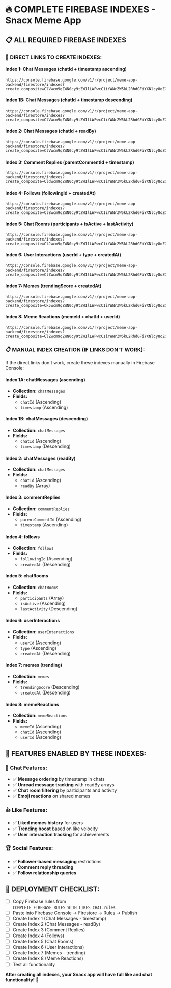 # 🔥 COMPLETE FIREBASE INDEXES - Snacx Meme App

## 📋 **ALL REQUIRED FIREBASE INDEXES**

### **🔗 DIRECT LINKS TO CREATE INDEXES:**

#### **Index 1: Chat Messages (chatId + timestamp ascending)**
```
https://console.firebase.google.com/v1/r/project/meme-app-backend/firestore/indexes?create_composite=ClVwcm9qZWN0cy9tZW1lLWFwcC1iYWNrZW5kL2RhdGFiYXNlcy8oZGVmYXVsdCkvY29sbGVjdGlvbkdyb3Vwcy9jaGF0TWVzc2FnZXMvaW5kZXhlcy9fEAEaCgoGY2hhdElkEAEaDQoJdGltZXN0YW1wEAEaDAoIX19uYW1lX18QAQ
```

#### **Index 1B: Chat Messages (chatId + timestamp descending)**
```
https://console.firebase.google.com/v1/r/project/meme-app-backend/firestore/indexes?create_composite=ClVwcm9qZWN0cy9tZW1lLWFwcC1iYWNrZW5kL2RhdGFiYXNlcy8oZGVmYXVsdCkvY29sbGVjdGlvbkdyb3Vwcy9jaGF0TWVzc2FnZXMvaW5kZXhlcy9fEAEaCgoGY2hhdElkEAEaDQoJdGltZXN0YW1wEAIaDAoIX19uYW1lX18QAg
```

#### **Index 2: Chat Messages (chatId + readBy)**
```
https://console.firebase.google.com/v1/r/project/meme-app-backend/firestore/indexes?create_composite=ClVwcm9qZWN0cy9tZW1lLWFwcC1iYWNrZW5kL2RhdGFiYXNlcy8oZGVmYXVsdCkvY29sbGVjdGlvbkdyb3Vwcy9jaGF0TWVzc2FnZXMvaW5kZXhlcy9fEAEaCgoGY2hhdElkEAEaCgoGcmVhZEJ5EAEaDAoIX19uYW1lX18QAQ
```

#### **Index 3: Comment Replies (parentCommentId + timestamp)**
```
https://console.firebase.google.com/v1/r/project/meme-app-backend/firestore/indexes?create_composite=Cldwcm9qZWN0cy9tZW1lLWFwcC1iYWNrZW5kL2RhdGFiYXNlcy8oZGVmYXVsdCkvY29sbGVjdGlvbkdyb3Vwcy9jb21tZW50UmVwbGllcy9pbmRleGVzL18QARoTCg9wYXJlbnRDb21tZW50SWQQARoNCgl0aW1lc3RhbXAQARoMCghfX25hbWVfXxAB
```

#### **Index 4: Follows (followingId + createdAt)**
```
https://console.firebase.google.com/v1/r/project/meme-app-backend/firestore/indexes?create_composite=ClBwcm9qZWN0cy9tZW1lLWFwcC1iYWNrZW5kL2RhdGFiYXNlcy8oZGVmYXVsdCkvY29sbGVjdGlvbkdyb3Vwcy9mb2xsb3dzL2luZGV4ZXMvXxABGg8KC2ZvbGxvd2luZ0lkEAEaDQoJY3JlYXRlZEF0EAIaDAoIX19uYW1lX18QAg
```

#### **Index 5: Chat Rooms (participants + isActive + lastActivity)**
```
https://console.firebase.google.com/v1/r/project/meme-app-backend/firestore/indexes?create_composite=ClJwcm9qZWN0cy9tZW1lLWFwcC1iYWNrZW5kL2RhdGFiYXNlcy8oZGVmYXVsdCkvY29sbGVjdGlvbkdyb3Vwcy9jaGF0Um9vbXMvaW5kZXhlcy9fEAEaEAoMcGFydGljaXBhbnRzGAEaDAoIaXNBY3RpdmUQARoQCgxsYXN0QWN0aXZpdHkQAhoMCghfX25hbWVfXxAC
```

#### **Index 6: User Interactions (userId + type + createdAt)**
```
https://console.firebase.google.com/v1/r/project/meme-app-backend/firestore/indexes?create_composite=ClZwcm9qZWN0cy9tZW1lLWFwcC1iYWNrZW5kL2RhdGFiYXNlcy8oZGVmYXVsdCkvY29sbGVjdGlvbkdyb3Vwcy91c2VySW50ZXJhY3Rpb25zL2luZGV4ZXMvXxABGgwKCHVzZXJJZBEBGgoKBHR5cGUQARoNCgljcmVhdGVkQXQQAhoMCghfX25hbWVfXxAC
```

#### **Index 7: Memes (trendingScore + createdAt)**
```
https://console.firebase.google.com/v1/r/project/meme-app-backend/firestore/indexes?create_composite=Ck5wcm9qZWN0cy9tZW1lLWFwcC1iYWNrZW5kL2RhdGFiYXNlcy8oZGVmYXVsdCkvY29sbGVjdGlvbkdyb3Vwcy9tZW1lcy9pbmRleGVzL18QARoPCgt0cmVuZGluZ1Njb3JlEAIaDQoJY3JlYXRlZEF0EAIaDAoIX19uYW1lX18QAg
```

#### **Index 8: Meme Reactions (memeId + chatId + userId)**
```
https://console.firebase.google.com/v1/r/project/meme-app-backend/firestore/indexes?create_composite=ClZwcm9qZWN0cy9tZW1lLWFwcC1iYWNrZW5kL2RhdGFiYXNlcy8oZGVmYXVsdCkvY29sbGVjdGlvbkdyb3Vwcy9tZW1lUmVhY3Rpb25zL2luZGV4ZXMvXxABGgwKCG1lbWVJZBEBGgoKBmNoYXRJZBEBGgwKCHVzZXJJZBEBGgwKCF9fbmFtZV9fEAE
```

### **📋 MANUAL INDEX CREATION (IF LINKS DON'T WORK):**

If the direct links don't work, create these indexes manually in Firebase Console:

#### **Index 1A: chatMessages (ascending)**
- **Collection:** `chatMessages`
- **Fields:**
  - `chatId` (Ascending)
  - `timestamp` (Ascending)

#### **Index 1B: chatMessages (descending)**
- **Collection:** `chatMessages`
- **Fields:**
  - `chatId` (Ascending)
  - `timestamp` (Descending)

#### **Index 2: chatMessages (readBy)**
- **Collection:** `chatMessages`
- **Fields:**
  - `chatId` (Ascending)
  - `readBy` (Array)

#### **Index 3: commentReplies**
- **Collection:** `commentReplies`
- **Fields:**
  - `parentCommentId` (Ascending)
  - `timestamp` (Ascending)

#### **Index 4: follows**
- **Collection:** `follows`
- **Fields:**
  - `followingId` (Ascending)
  - `createdAt` (Descending)

#### **Index 5: chatRooms**
- **Collection:** `chatRooms`
- **Fields:**
  - `participants` (Array)
  - `isActive` (Ascending)
  - `lastActivity` (Descending)

#### **Index 6: userInteractions**
- **Collection:** `userInteractions`
- **Fields:**
  - `userId` (Ascending)
  - `type` (Ascending)
  - `createdAt` (Descending)

#### **Index 7: memes (trending)**
- **Collection:** `memes`
- **Fields:**
  - `trendingScore` (Descending)
  - `createdAt` (Descending)

#### **Index 8: memeReactions**
- **Collection:** `memeReactions`
- **Fields:**
  - `memeId` (Ascending)
  - `chatId` (Ascending)
  - `userId` (Ascending)

## 🎯 **FEATURES ENABLED BY THESE INDEXES:**

### **💬 Chat Features:**
- ✅ **Message ordering** by timestamp in chats
- ✅ **Unread message tracking** with readBy arrays
- ✅ **Chat room filtering** by participants and activity
- ✅ **Emoji reactions** on shared memes

### **👍 Like Features:**
- ✅ **Liked memes history** for users
- ✅ **Trending boost** based on like velocity
- ✅ **User interaction tracking** for achievements

### **🏆 Social Features:**
- ✅ **Follower-based messaging** restrictions
- ✅ **Comment reply threading**
- ✅ **Follow relationship queries**

## 🚀 **DEPLOYMENT CHECKLIST:**

- [ ] Copy Firebase rules from `COMPLETE_FIREBASE_RULES_WITH_LIKES_CHAT.rules`
- [ ] Paste into Firebase Console → Firestore → Rules → Publish
- [ ] Create Index 1 (Chat Messages - timestamp)
- [ ] Create Index 2 (Chat Messages - readBy)
- [ ] Create Index 3 (Comment Replies)
- [ ] Create Index 4 (Follows)
- [ ] Create Index 5 (Chat Rooms)
- [ ] Create Index 6 (User Interactions)
- [ ] Create Index 7 (Memes - trending)
- [ ] Create Index 8 (Meme Reactions)
- [ ] Test all functionality

**After creating all indexes, your Snacx app will have full like and chat functionality!** 🎉
